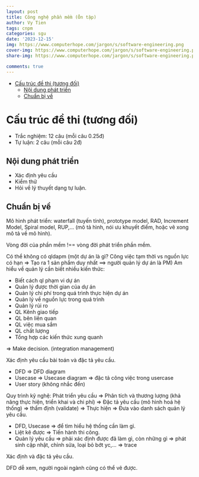 ```yaml
---
layout: post
title: Công nghệ phần mềm (Ôn tập)
author: Vy Tien
tags: cnpm
categories: sgu
date: '2023-12-15'
img: https://www.computerhope.com/jargon/s/software-engineering.png
cover-img: https://www.computerhope.com/jargon/s/software-engineering.png
share-img: https://www.computerhope.com/jargon/s/software-engineering.png

comments: true
---
```



<ul>
<li><a href="#cấu-trúc-đề-thi-tương-đối">Cấu trúc đề thi (tương đối)</a>
<ul>
<li><a href="#nội-dung-phát-triển">Nội dung phát triển</a></li>
<li><a href="#chuẩn-bị-về">Chuẩn bị về</a></li>
</ul>
</li>
</ul>


# Cấu trúc đề thi (tương đối)

- Trắc nghiệm: 12 câu (mỗi câu 0.25đ)
- Tự luận: 2 câu (mỗi câu 2đ)

## Nội dung phát triển

- Xác định yêu cầu
- Kiểm thử
- Hỏi về lý thuyết dạng tự luận.

## Chuẩn bị về

Mô hình phát triển: waterfall (tuyến tính), prototype model, RAD, Increment Model, Spiral model, RUP,... (mô tả hình, nói ưu khuyết điểm, hoặc vẽ xong mô tả về mô hình).

Vòng đời của phần mềm !== vòng đời phát triển phần mềm.

Có thể không có qldapm (một dự án là gì? Công việc tạm thời vs nguồn lực có hạn ⇒  Tạo ra 1 sản phẩm duy nhất ==> người quản lý dự án là PM) Am hiểu về quản lý cần biết nhiều kiến thức:
- Biết cách ql phạm vi dự án
- Quản lý được thời gian của dự án
-  Quản lý chi phí trong quá trình thực hiện dự án
-  Quản lý về nguồn lực trong quá trình
- Quản lý rủi ro
- QL Kênh giao tiếp
- QL bên liên quan
- QL việc mua sắm
- QL chất lượng
- Tổng hợp các kiến thức xung quanh 

⇒ Make decision. (integration management)

Xác định yêu cầu bài toán và đặc tả yêu cầu.
- DFD ⇒ DFD diagram
- Usecase ⇒ Usecase diagram ⇒ đặc tả công việc trong usercase
- User story (không nhắc đến)

Quy trình kỹ nghệ: Phát triển yêu cầu ⇒ Phân tích và thương lượng (khả năng thực hiện, triển khai và chi phí) ⇒ Đặc tả yêu cầu (mô hình hoá hệ thống) ⇒ thẩm định (validate) ⇒ Thực hiện ⇒ Đưa vào danh sách quản lý yêu cầu.

- DFD, Usecase ⇒ để tìm hiểu hệ thống cần làm gì.
- Liệt kê được ⇒ Tiến hành thi công.
- Quản lý yêu cầu ⇒ phải xác định được đã làm gì, còn những gì ⇒ phát sinh cập nhật, chỉnh sửa, loại bỏ bớt yc,... ⇒ trace

Xác định và đặc tả yêu cầu.

DFD dễ xem, người ngoài ngành cũng có thể vẽ được.


